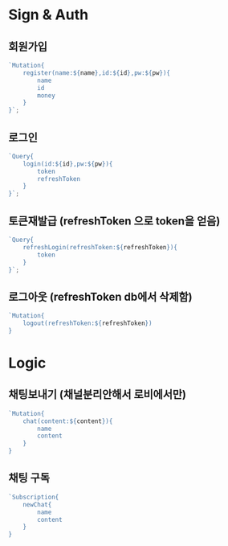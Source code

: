 # Sign & Auth

## 회원가입

```js
`Mutation{
    register(name:${name},id:${id},pw:${pw}){
        name
        id
        money
    }
}`;
```

## 로그인

```js
`Query{
    login(id:${id},pw:${pw}){
        token
        refreshToken
    }
}`;
```

## 토큰재발급 (refreshToken 으로 token을 얻음)

```js
`Query{
    refreshLogin(refreshToken:${refreshToken}){
        token
    }
}`;
```

## 로그아웃 (refreshToken db에서 삭제함)

```js
`Mutation{
    logout(refreshToken:${refreshToken})
}
```

# Logic

## 채팅보내기 (채널분리안해서 로비에서만)

```js
`Mutation{
    chat(content:${content}){
        name
        content
    }
}
```

## 채팅 구독
```js
`Subscription{
    newChat{
        name
        content
    }
}
```